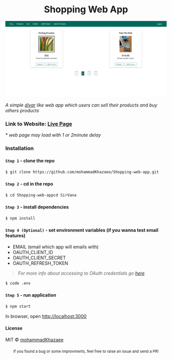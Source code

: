 <div align="center">
    <h1><b>Shopping Web App</b></h1>
</div>

![index view](./readme/shopping%20app.jpg)

_A simple [divar](https://divar.ir/) like web app which users can sell their products and buy others products_

### Link to Website: [Live Page](https://shopping-web-app-dpil.onrender.com)

_\* web page may load with 1 or 2minute delay_

### Installation

#### `Step 1` - clone the repo

```bash
$ git clone https://github.com/mohammadKhazaee/Shopping-web-app.git
```

#### `Step 2` - cd in the repo

```bash
$ cd Shopping-web-appcd SirVana
```

#### `Step 3` - install dependencies

```bash
$ npm install
```

#### `Step 4 (Optional)` - set environment variables (if you wanna test email features)

-   EMAIL (email which app will emails with)
-   OAUTH_CLIENT_ID
-   OAUTH_CLIENT_SECRET
-   OAUTH_REFRESH_TOKEN

> _For more info about accessing to OAuth credentials go [here](https://masashi-k.blogspot.com/2013/06/sending-mail-with-gmail-using-xoauth2.html)_

```bash
$ code .env
```

#### `Step 5` - run application

```bash
$ npm start
```

In browser, open [http://localhost:3000](http://localhost:3000)

#### License

MIT © [mohammadKhazaee](https://github.com/mohammadKhazaee)

<div align="center">
  <sub>If you found a bug or some improvments, feel free to raise an issue and send a PR!</sub>
</div>
